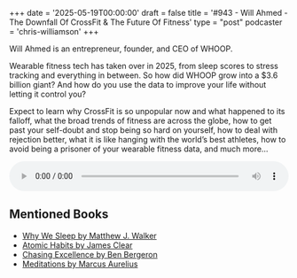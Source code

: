 +++
date = '2025-05-19T00:00:00'
draft = false
title = '#943 - Will Ahmed - The Downfall Of CrossFit & The Future Of Fitness'
type = "post"
podcaster = 'chris-williamson'
+++

Will Ahmed is an entrepreneur, founder, and CEO of WHOOP.

Wearable fitness tech has taken over in 2025, from sleep scores to stress tracking and everything in between. So how did WHOOP grow into a $3.6 billion giant? And how do you use the data to improve your life without letting it control you?

Expect to learn why CrossFit is so unpopular now and what happened to its falloff, what the broad trends of fitness are across the globe, how to get past your self-doubt and stop being so hard on yourself, how to deal with rejection better, what it is like hanging with the world’s best athletes, how to avoid being a prisoner of your wearable fitness data, and much more…

<audio controls style="width: 100%; max-width: 800px;">
  <source src="https://pdst.fm/e/chrt.fm/track/G454/prfx.byspotify.com/e/traffic.megaphone.fm/SIXMSB8900255640.mp3?updated=1747651666" type="audio/mpeg">
  Your browser does not support the audio element.
</audio>

## Mentioned Books

- [Why We Sleep by Matthew J. Walker](https://www.amazon.com/s?k=Why+We+Sleep+by+Matthew+J.+Walker&tag=podcaststoboo-20)
- [Atomic Habits by James Clear](https://www.amazon.com/s?k=Atomic+Habits+by+James+Clear&tag=podcaststoboo-20)
- [Chasing Excellence by Ben Bergeron](https://www.amazon.com/s?k=Chasing+Excellence+by+Ben+Bergeron&tag=podcaststoboo-20)
- [Meditations by Marcus Aurelius](https://www.amazon.com/s?k=Meditations+by+Marcus+Aurelius&tag=podcaststoboo-20)